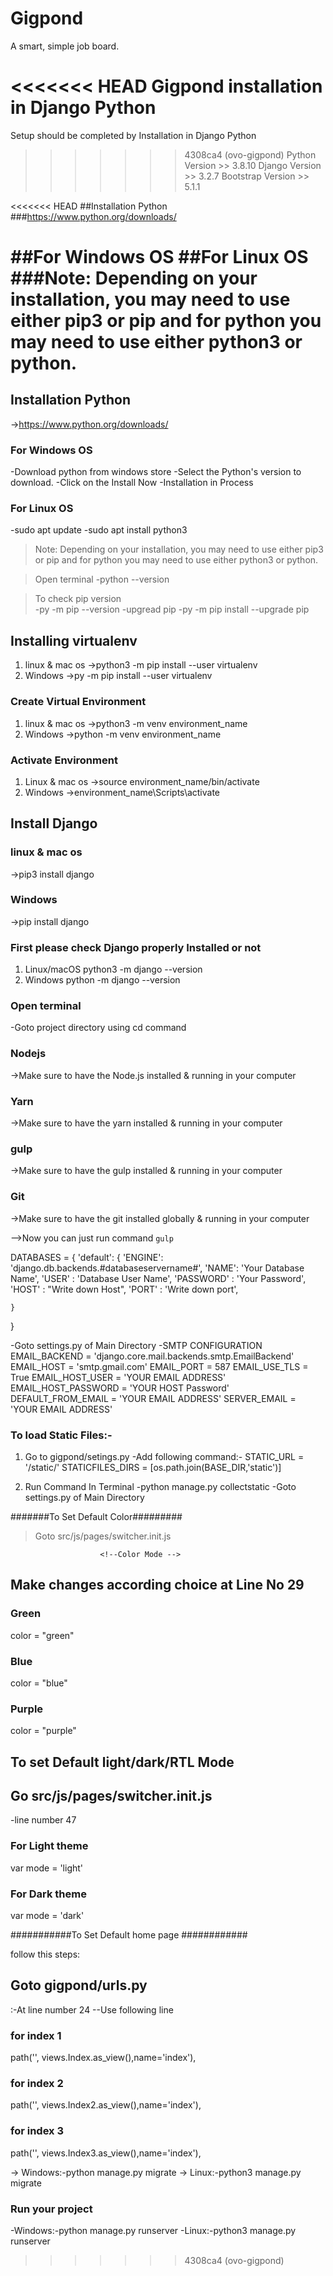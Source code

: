 # Gigpond
A smart, simple job board.

<<<<<<< HEAD
Gigpond installation in Django Python
=======
Setup should be completed by Installation in Django Python
>>>>>>> 4308ca4 (ovo-gigpond)
Python Version >> 3.8.10
Django Version >> 3.2.7
Bootstrap Version >> 5.1.1

<<<<<<< HEAD
##Installation Python
###https://www.python.org/downloads/

##For Windows OS 
##For Linux OS
###Note: Depending on your installation, you may need to use either pip3 or pip and for python you may need to use either python3 or python.
=======
## Installation Python
 ->https://www.python.org/downloads/

### For Windows OS 
 -Download python  from windows store
 -Select the Python's version to download.
 -Click on the Install Now
 -Installation in Process

### For Linux OS
 -sudo apt update
 -sudo apt install python3

> Note: Depending on your installation, you may need to use either pip3 or pip and for python you may need to use either python3 or python.

> Open terminal
 -python --version
 
> To check pip version  
  -py -m pip --version
  -upgread pip 
  -py -m pip install --upgrade pip

## Installing virtualenv   
  1. linux & mac os
    ->python3 -m pip install --user virtualenv
  2. Windows
    ->py -m pip install --user virtualenv

### Create Virtual Environment
  1. linux & mac os
  ->python3 -m venv environment_name
  2. Windows
  ->python -m venv environment_name

### Activate Environment
  1. Linux & mac os
  ->source environment_name/bin/activate
  2. Windows
  ->environment_name\Scripts\activate
 
## Install Django

 ### linux & mac os
 ->pip3 install django

 ### Windows
 ->pip install django
 
 ### First please check Django properly Installed or not
 1. Linux/macOS
 python3 -m django --version
 2. Windows
 python  -m django --version

### Open terminal 
 -Goto project directory using cd command

### Nodejs
->Make sure to have the Node.js installed & running in your computer

### Yarn
->Make sure to have the yarn installed & running in your computer

### gulp     
->Make sure to have the gulp installed & running in your computer

### Git
->Make sure to have the git installed globally & running in your computer

-->Now you can just run command `gulp`

DATABASES = {
    'default': {
        'ENGINE': 'django.db.backends.#databaseservername#',
        'NAME': 'Your Database Name',
        'USER' : 'Database User Name',
        'PASSWORD' : 'Your Password',
        'HOST' : "Write down Host",
        'PORT' : 'Write down port',
                
    }
}

-Goto settings.py of Main Directory
-SMTP CONFIGURATION
    EMAIL_BACKEND = 'django.core.mail.backends.smtp.EmailBackend'
    EMAIL_HOST = 'smtp.gmail.com'
    EMAIL_PORT = 587
    EMAIL_USE_TLS = True
    EMAIL_HOST_USER = 'YOUR EMAIL ADDRESS'
    EMAIL_HOST_PASSWORD = 'YOUR HOST Password'
    DEFAULT_FROM_EMAIL = 'YOUR EMAIL ADDRESS'
    SERVER_EMAIL = 'YOUR EMAIL ADDRESS'

### To load Static Files:-
1. Go to gigpond/setings.py
-Add following command:-
STATIC_URL = '/static/'
STATICFILES_DIRS = [os.path.join(BASE_DIR,'static')]

2. Run Command In Terminal
-python manage.py collectstatic
-Goto settings.py of Main Directory


#######To Set Default Color#########
 >Goto src/js/pages/switcher.init.js
<!--===========================================================================-->
                        <!--Color Mode -->
<!--===========================================================================-->
## Make changes according choice at Line No 29
### Green 
color = "green"
### Blue
color = "blue"
### Purple 
color = "purple"
 
<!--===========================================================================-->
##  To set Default light/dark/RTL Mode
<!--===========================================================================-->
## Go src/js/pages/switcher.init.js
-line number 47
<!--===========================================================================-->
### For Light theme
var mode = 'light'
### For Dark theme
var mode = 'dark'
<!--===========================================================================-->
<!--===========================================================================-->

###########To Set Default home page ############

 follow this steps:
## Goto  gigpond/urls.py
:-At line number 24
--Use following line 
### for index 1
path('', views.Index.as_view(),name='index'),

### for index 2
path('', views.Index2.as_view(),name='index'),

### for index 3
path('', views.Index3.as_view(),name='index'),

-> Windows:-python manage.py migrate
-> Linux:-python3 manage.py migrate
### Run your project
-Windows:-python manage.py runserver
-Linux:-python3 manage.py runserver
>>>>>>> 4308ca4 (ovo-gigpond)

